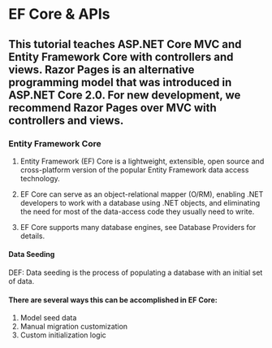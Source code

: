 # EF Core & APIs

## This tutorial teaches ASP.NET Core MVC and Entity Framework Core with controllers and views. Razor Pages is an alternative programming model that was introduced in ASP.NET Core 2.0. For new development, we recommend Razor Pages over MVC with controllers and views.

### Entity Framework Core

 1. Entity Framework (EF) Core is a lightweight, extensible, open source and cross-platform version of the popular Entity Framework data access technology.

 1. EF Core can serve as an object-relational mapper (O/RM), enabling .NET developers to work with a database using .NET objects, and eliminating the need for most of the data-access code they usually need to write.

 1. EF Core supports many database engines, see Database Providers for details.
 
 #### Data Seeding
 
 DEF: Data seeding is the process of populating a database with an initial set of data.

#### There are several ways this can be accomplished in EF Core:

  1. Model seed data
  1. Manual migration customization
  1. Custom initialization logic
  
  
  


